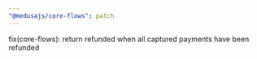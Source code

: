 ```yaml
---
"@medusajs/core-flows": patch
---
```


fix(core-flows): return refunded when all captured payments have been refunded
